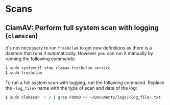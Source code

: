 # Scans

## ClamAV: Perform full system scan with logging (`clamscan`)

It's not necessary to run `freshclam` to get new definitions as there is a daemon that runs it automatically. However you can run it manually by running the following commands:

```bash
$ sudo systemctl stop clamav-freshclam.service
$ sudo freshclam
```

To run a full system scan with logging, run the following command. Replace the `<log_file>` name with the type of scan and date of the log:

```bash
$ sudo clamscan -r / | grep FOUND >> ~/Documents/logs/<log_file>.txt
```